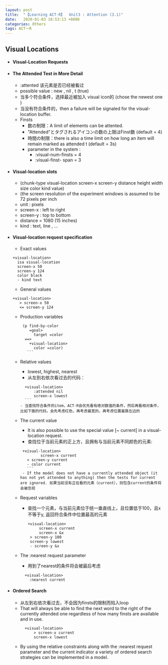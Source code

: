 ```yaml
---
layout: post
title:  "【Learning ACT-R】  Unit3 : Attention (3.1)"
date:   2020-01-03 18:53:13 +0800
categories: Others
tags: ACTーR
---
```

<!-- <img src="{{site.baseurl}}/assets/figs/post-01-03/pic1.jpeg" width="500px"> -->

## Visual Locations
- #### Visual-Location Requests
- #### The Attended Test in More Detail
    - :attented    该元素是否已经被看过
    - possible value :  new ,   nil  ,   t (true)
	- 当多个符合条件，选择最近被加入 visual icon的 (chose the newest one )
	- 当没有符合条件的，then a failure will be signaled for the visual-location buffer.
	- Finsts
		- 数の制限：A limit of elements can be attented.
		- "Attended"とタグされるアイコンの数の上限はFinst数 (default = 4)
		- 時間の制限：there is also a time limit on how long an item will remain marked as attended t  (default = 3s)
		- parameter in the system :
		    - :visual-num-finsts   = 4
		    - :visual-finst- span  = 3
- #### Visual-location slots
    -  (chunk-type visual-location screen-x screen-y distance height width size color kind value)
    -  (the screen resolution of the experiment windows is assumed to be 72 pixels per inch
    -  unit : pixels
    -  screen-x  :  left to right
    -  screen-y  :  top to bottom
    -  distance  = 1080   (15 inches)
    -  kind :  text, line , ...
- #### Visual-location request specification
    - Exact values
    ```
    +visual-location>
      isa visual-location
      screen-x 50
      screen-y 124
      color black
      - kind text
    ```
    - General values
    ```
    +visual-location>
  	   > screen-x 50
  	   <= screen-y 124
    ```
    - Production variables
        ```
         (p find-by-color
      	    =goal>
              target =color
          ==>
            +visual-location>
              color =color)
    	   ```
    - Relative values
        - lowest, highest, nearest
        - 从左到右依次看过去的代码：
        ```
          +visual-location>    
  		      :attended nil
  		      screen-x lowest
    	  ```
        - 当查找符合条件的item，ACT-R会优先看有绝对数值的条件，然后再看相对条件，比如下面的代码，会先考虑红色，再考虑最宽的，再考虑位置最靠左边的
    - The current value
        - It is also possible to use the special value [~ current] in a visual-location request.
        - 查找位于当前元素的正上方，且拥有与当前元素不同颜色的元素:
        ```
         +visual-location>
    	 	 	 screen-x current
           < screen-y current
           - color current
    	   ```
    	 - If the model does not have a currently attended object (it has not yet attended to anything) then the tests for current are ignored. 如果当前没有正在看的元素（current），则包含current的条件将会被忽视
    - Request variables
        - 查找一个元素，与当前元素位于统一垂直线上，且位置低于100，且x不等于y,  返回符合条件中位置最高的元素
    	   ```
           +visual-location>
  	 	 	    screen-x current
  	 	 	    screen-x &x
      	    > screen-y 100
      	    screen-y lowest
      	    - screen-y &x
    	   ```

    - The :nearest request parameter
        - 用到了nearest的条件将会被最后考虑
        ```
          +visual-location>
            :nearest current
        ```

- #### Ordered Search
    - 从左到右依次看过去，不会因为finsts的限制而陷入loop
    - That will always be able to find the next word to the right of the currently attended one regardless of how many finsts are available and in use.
      ```
      	+visual-location>
      	    > screen-x current
      	    screen-x lowest
    	```
    - By using the relative constraints along with the :nearest request parameter and the current indicator a variety of ordered search strategies can be implemented in a model.
